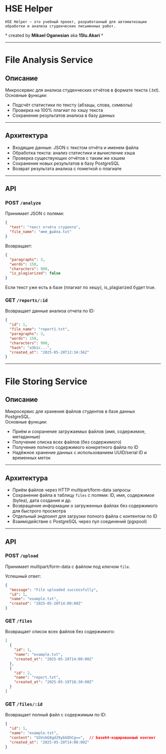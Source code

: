 # HSE Helper
    HSE Helper — это учебный проект, разработанный для автоматизации обработки и анализа студенческих письменных работ.
† created by **Mikael Oganesian** aka **15lu.Akari** †

___

# File Analysis Service

## Описание
Микросервис для анализа студенческих отчётов в формате текста (.txt).  
Основные функции:  
- Подсчёт статистики по тексту (абзацы, слова, символы)  
- Проверка на 100% плагиат по хэшу текста  
- Сохранение результатов анализа в базу данных  

---

## Архитектура
- Входящие данные: JSON с текстом отчёта и именем файла  
- Обработка текста: анализ статистики и вычисление хэша  
- Проверка существующих отчётов с таким же хэшем  
- Сохранение новых результатов в базу PostgreSQL  
- Возврат результата анализа с пометкой о плагиате

---

## API

### POST `/analyze`

Принимает JSON с полями:

```json
{
  "text": "текст отчёта студента",
  "file_name": "имя_файла.txt"
}
```

Возвращает:
```json
{
  "paragraphs": 3,
  "words": 150,
  "characters": 900,
  "is_plagiarized": false
}
```

Если текст уже есть в базе (плагиат по хешу), is_plagiarized будет true.

### GET `/reports/:id`

Возвращает данные анализа отчета по ID:

```json
{
  "id": 1,
  "file_name": "report1.txt",
  "paragraphs": 3,
  "words": 150,
  "characters": 900,
  "hash": "a3b1c...",
  "created_at": "2025-05-20T12:34:56Z"
}
```
___

# File Storing Service

## Описание
Микросервис для хранения файлов студентов в базе данных PostgreSQL.  
Основные функции:  
- Приём и сохранение загружаемых файлов (имя, содержимое, метаданные)  
- Получение списка всех файлов (без содержимого)  
- Получение полного содержимого конкретного файла по ID  
- Надёжное хранение данных с использованием UUID/serial ID и временных меток  

---

## Архитектура
- Приём файлов через HTTP multipart/form-data запросы  
- Сохранение файла в таблицу `files` с полями: ID, имя, содержимое (bytea), дата создания и др.  
- Возвращение информации о загруженных файлах без содержимого для быстрого просмотра  
- Отдельный эндпоинт для загрузки полного файла с контентом по ID  
- Взаимодействие с PostgreSQL через пул соединений (pgxpool)

---

## API

### POST `/upload`

Принимает multipart/form-data с файлом под ключом `file`.

Успешный ответ:

```json
{
  "message": "File uploaded successfully",
  "id": 1,
  "name": "example.txt",
  "created": "2025-05-20T14:00:00Z"
}
```
### GET `/files`

Возвращает список всех файлов без содержимого:

```json
[
  {
    "id": 1,
    "name": "example.txt",
    "created_at": "2025-05-20T14:00:00Z"
  },
  {
    "id": 2,
    "name": "report.txt",
    "created_at": "2025-05-19T18:30:00Z"
  }
]
```

### GET `/files/:id`

Возвращает полный файл с содержимым по ID:

```json
{
  "id": 1,
  "name": "example.txt",
  "content": "SGVsbG8gd29ybGQhCg==",  // base64-кодированный контент
  "created_at": "2025-05-20T14:00:00Z"
}

```